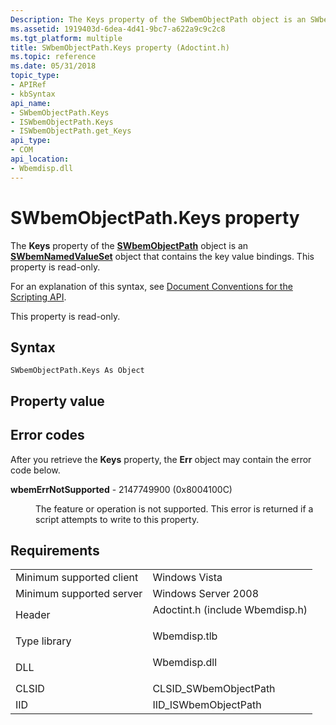 ```yaml
---
Description: The Keys property of the SWbemObjectPath object is an SWbemNamedValueSet object that contains the key value bindings. This property is read-only.
ms.assetid: 1919403d-6dea-4d41-9bc7-a622a9c9c2c8
ms.tgt_platform: multiple
title: SWbemObjectPath.Keys property (Adoctint.h)
ms.topic: reference
ms.date: 05/31/2018
topic_type: 
- APIRef
- kbSyntax
api_name: 
- SWbemObjectPath.Keys
- ISWbemObjectPath.Keys
- ISWbemObjectPath.get_Keys
api_type: 
- COM
api_location: 
- Wbemdisp.dll
---
```


# SWbemObjectPath.Keys property

The **Keys** property of the [**SWbemObjectPath**](swbemobjectpath.md) object is an [**SWbemNamedValueSet**](swbemnamedvalueset.md) object that contains the key value bindings. This property is read-only.

For an explanation of this syntax, see [Document Conventions for the Scripting API](document-conventions-for-the-scripting-api.md).

This property is read-only.

## Syntax


```VB
SWbemObjectPath.Keys As Object
```



## Property value

## Error codes

After you retrieve the **Keys** property, the **Err** object may contain the error code below.

<dl> <dt>

**wbemErrNotSupported** - 2147749900 (0x8004100C)
</dt> <dd>

The feature or operation is not supported. This error is returned if a script attempts to write to this property.

</dd> </dl>

## Requirements



|                                     |                                                                                                            |
|-------------------------------------|------------------------------------------------------------------------------------------------------------|
| Minimum supported client<br/> | Windows Vista<br/>                                                                                   |
| Minimum supported server<br/> | Windows Server 2008<br/>                                                                             |
| Header<br/>                   | <dl> <dt>Adoctint.h (include Wbemdisp.h)</dt> </dl> |
| Type library<br/>             | <dl> <dt>Wbemdisp.tlb</dt> </dl>                    |
| DLL<br/>                      | <dl> <dt>Wbemdisp.dll</dt> </dl>                    |
| CLSID<br/>                    | CLSID\_SWbemObjectPath<br/>                                                                          |
| IID<br/>                      | IID\_ISWbemObjectPath<br/>                                                                           |



 

 




